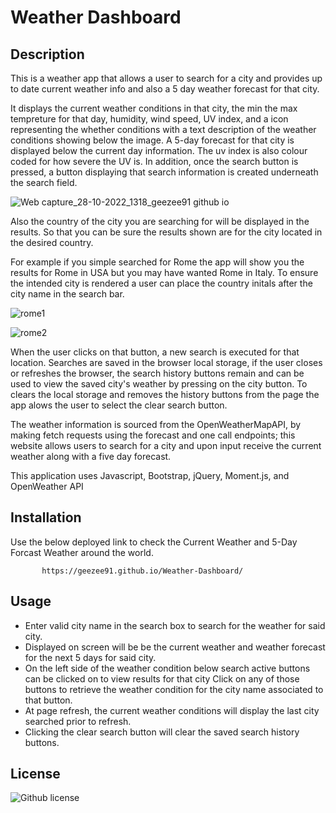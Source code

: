 #  Weather Dashboard 


## Description 

This is a weather app that allows a user to search for a city and provides up to date current weather info and also a 5 day weather forecast for that city. 


It displays the current weather conditions in that city, the min the max tempreture for that day, humidity, wind speed, UV index, and a icon representing the whether conditions with a text description of the weather conditions showing below the image. A 5-day forecast for that city is displayed below the current day information.
The uv index is also colour coded for how severe the UV is. In addition, once the search button is pressed, a button displaying that search information is created underneath the search field. 

![Web capture_28-10-2022_1318_geezee91 github io](https://user-images.githubusercontent.com/3950562/198511402-0adde4c6-4d46-4ecb-9181-550222d60b3f.jpg)

Also the country of the city you are searching for will be displayed in the results. So that you can be sure the results shown are for the city located in the desired country. 

For example if you simple searched for Rome the app will show you the results for Rome in USA but you may have wanted Rome in Italy. To ensure the intended city is rendered a user can place the country initals after the city name in the search bar.

![rome1](https://user-images.githubusercontent.com/3950562/198512006-b102ee23-e21b-4499-94de-8e3bbe804c82.png)

![rome2](https://user-images.githubusercontent.com/3950562/198511956-40665906-0cc8-423a-9832-c66a11bcb61a.png)

When the user clicks on that button, a new search is executed for that location. Searches are saved in the browser local storage, if the user closes or refreshes the browser, the search history buttons remain and can be used to view the saved city's weather by pressing on the city button. To clears the local storage and removes the history buttons from the page the app alows the user to select the clear search button.

The weather information is sourced from the OpenWeatherMapAPI, by making fetch requests using the forecast and one call endpoints; this website allows users to search for a city and upon input receive the current weather along with a five day forecast. 

This application uses Javascript, Bootstrap, jQuery, Moment.js, and OpenWeather API 

## Installation 

   Use the below deployed link to check the Current Weather and 5-Day Forcast Weather around the world.
      
           https://geezee91.github.io/Weather-Dashboard/ 

## Usage 

<ul>
<li>Enter valid city name in the search box to search for the weather for said city.</li>
<li>Displayed on screen will be be the current weather and weather forecast for the next 5 days for said city.</li>
<li>On the left side of the weather condition below search active buttons can be clicked on to view results for that city</il>
<il>Click on any of those buttons to retrieve the weather condition for the city name associated to that button.</li>
<li>At page refresh, the current weather conditions will display the last city searched prior to refresh.</li>
<li>Clicking the clear search button will clear the saved search history buttons.</li>
</ul>

## License 
  ![Github license](http://img.shields.io/badge/license-MIT-blue.svg)
 



